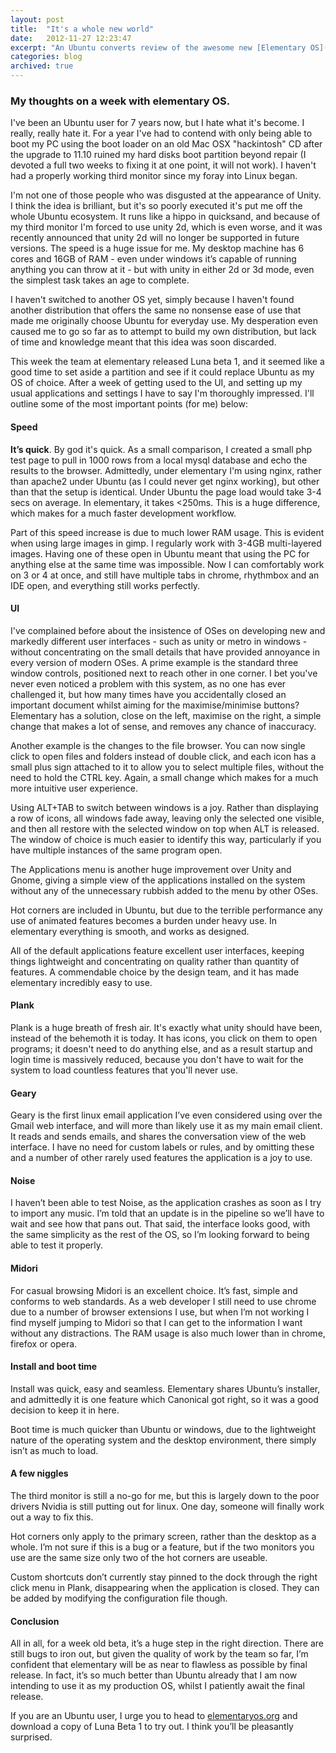 ```yaml
---
layout: post
title:  "It's a whole new world"
date:   2012-11-27 12:23:47
excerpt: "An Ubuntu converts review of the awesome new [Elementary OS](http://elementaryos.org)."
categories: blog
archived: true
---
```


### My thoughts on a week with elementary OS.
I've been an Ubuntu user for 7 years now, but I hate what it's become. I really, really hate it. For a year I've had to contend with only being able to boot my PC using the boot loader on an old Mac OSX "hackintosh" CD after the upgrade to 11.10 ruined my hard disks boot partition beyond repair (I devoted a full two weeks to fixing it at one point, it will not work). I haven't had a properly working third monitor since my foray into Linux began.

I'm not one of those people who was disgusted at the appearance of Unity. I think the idea is brilliant, but it's so poorly executed it's put me off the whole Ubuntu ecosystem. It runs like a hippo in quicksand, and because of my third monitor I'm forced to use unity 2d, which is even worse, and it was recently announced that unity 2d will no longer be supported in future versions. The speed is a huge issue for me. My desktop machine has 6 cores and 16GB of RAM - even under windows it’s capable of running anything you can throw at it - but with unity in either 2d or 3d mode, even the simplest task takes an age to complete.

I haven't switched to another OS yet, simply because I haven't found another distribution that offers the same no nonsense ease of use that made me originally choose Ubuntu for everyday use. My desperation even caused me to go so far as to attempt to build my own distribution, but lack of time and knowledge meant that this idea was soon discarded.

This week the team at elementary released Luna beta 1, and it seemed like a good time to set aside a partition and see if it could replace Ubuntu as my OS of choice. After a week of getting used to the UI, and setting up my usual applications and settings I have to say I'm thoroughly impressed. I'll outline some of the most important points (for me) below:

#### Speed
**It’s quick**. By god it's quick. As a small comparison, I created a small php test page to pull in 1000 rows from a local mysql database and echo the results to the browser. Admittedly, under elementary I'm using nginx, rather than apache2 under Ubuntu (as I could never get nginx working), but other than that the setup is identical. Under Ubuntu the page load would take 3-4 secs on average. In elementary, it takes <250ms. This is a huge difference, which makes for a much faster development workflow.

Part of this speed increase is due to much lower RAM usage. This is evident when using large images in gimp. I regularly work with 3-4GB multi-layered images. Having one of these open in Ubuntu meant that using the PC for anything else at the same time was impossible. Now I can comfortably work on 3 or 4 at once, and still have multiple tabs in chrome, rhythmbox and an IDE open, and everything still works perfectly.

#### UI
I've complained before about the insistence of OSes on developing new and markedly different user interfaces - such as unity or metro in windows - without concentrating on the small details that have provided annoyance in every version of modern OSes. A prime example is the standard three window controls, positioned next to reach other in one corner. I bet you've never even noticed a problem with this system, as no one has ever challenged it, but how many times have you accidentally closed an important document whilst aiming for the maximise/minimise buttons? Elementary has a solution, close on the left, maximise on the right, a simple change that makes a lot of sense, and removes any chance of inaccuracy.

Another example is the changes to the file browser. You can now single click to open files and folders instead of double click, and each icon has a small plus sign attached to it to allow you to select multiple files, without the need to hold the CTRL key. Again, a small change which makes for a much more intuitive user experience.

Using ALT+TAB to switch between windows is a joy. Rather than displaying a row of icons, all windows fade away, leaving only the selected one visible, and then all restore with the selected window on top when ALT is released. The window of choice is much easier to identify this way, particularly if you have multiple instances of the same program open.

The Applications menu is another huge improvement over Unity and Gnome, giving a simple view of the applications installed on the system without any of the unnecessary rubbish added to the menu by other OSes.

Hot corners are included in Ubuntu, but due to the terrible performance any use of animated features becomes a burden under heavy use. In elementary everything is smooth, and works as designed.

All of the default applications feature excellent user interfaces, keeping things lightweight and concentrating on quality rather than quantity of features. A commendable choice by the design team, and it has made elementary incredibly easy to use.

#### Plank
Plank is a huge breath of fresh air. It's exactly what unity should have been, instead of the behemoth it is today. It has icons, you click on them to open programs; it doesn't need to do anything else, and as a result startup and login time is massively reduced, because you don't have to wait for the system to load countless features that you'll never use.

#### Geary
Geary is the first linux email application I’ve even considered using over the Gmail web interface, and will more than likely use it as my main email client. It reads and sends emails, and shares the conversation view of the web interface. I have no need for custom labels or rules, and by omitting these and a number of other rarely used features the application is a joy to use.

#### Noise
I haven’t been able to test Noise, as the application crashes as soon as I try to import any music. I’m told that an update is in the pipeline so we’ll have to wait and see how that pans out. That said, the interface looks good, with the same simplicity as the rest of the OS, so I’m looking forward to being able to test it properly.

#### Midori
For casual browsing Midori is an excellent choice. It’s fast, simple and conforms to web standards. As a web developer I still need to use chrome due to a number of browser extensions I use, but when I’m not working I find myself jumping to Midori so that I can get to the information I want without any distractions. The RAM usage is also much lower than in chrome, firefox or opera.

#### Install and boot time
Install was quick, easy and seamless. Elementary shares Ubuntu’s installer, and admittedly it is one feature which Canonical got right, so it was a good decision to keep it in here.

Boot time is much quicker than Ubuntu or windows, due to the lightweight nature of the operating system and the desktop environment, there simply isn’t as much to load.

#### A few niggles
The third monitor is still a no-go for me, but this is largely down to the poor drivers Nvidia is still putting out for linux. One day, someone will finally work out a way to fix this.

Hot corners only apply to the primary screen, rather than the desktop as a whole. I’m not sure if this is a bug or a feature, but if the two monitors you use are the same size only two of the hot corners are useable.

Custom shortcuts don’t currently stay pinned to the dock through the right click menu in Plank, disappearing when the application is closed. They can be added by modifying the configuration file though.

#### Conclusion
All in all, for a week old beta, it’s a huge step in the right direction. There are still bugs to iron out, but given the quality of work by the team so far, I’m confident that elementary will be as near to flawless as possible by final release. In fact, it’s so much better than Ubuntu already that I am now intending to use it as my production OS, whilst I patiently await the final release.

If you are an Ubuntu user, I urge you to head to [elementaryos.org](http://elementaryos.org) and download a copy of Luna Beta 1 to try out. I think you’ll be pleasantly surprised.